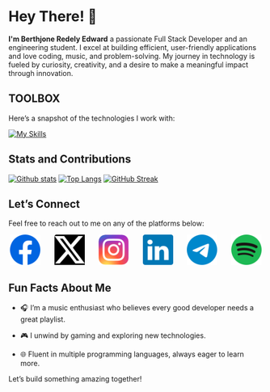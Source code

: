 # Hey There! 👋
**I'm Berthjone Redely Edward** a passionate Full Stack Developer and an engineering student. I excel at building efficient, user-friendly applications and love coding, music, and problem-solving. My journey in technology is fueled by curiosity, creativity, and a desire to make a meaningful impact through innovation.


## TOOLBOX
Here’s a snapshot of the technologies I work with:

[![My Skills](https://skillicons.dev/icons?i=js,py,java,ts,html,css,sass,babel,bash,django,mysql,mongodb,express,react,nodejs,npm,figma,redux&perline=18)](https://skillicons.dev)
<!--
<p>
 <img align="center" src="https://profile-counter.glitch.me/{Castercodex}/count.svg" width="100%" height="100%" />
</p>
-->
## Stats and Contributions

 <a href="#" align="center">![Github stats](https://github-readme-stats.vercel.app/api?username=developeredward&theme=blueberry&count_private=true&hide_border=true&line_height=20&card_width=420&rank_icon=github)</a>
  <a href="#" align="center">![Top Langs](https://github-readme-stats.vercel.app/api/top-langs/?username=developeredward&layout=compact&theme=blueberry&count_private=true&hide_border=true&card_width=420)</a>
 <a href="#">[![GitHub Streak](https://streak-stats.demolab.com?user=developeredward&theme=blueberry&hide_border=true&card_width=1000)](https://git.io/streak-stats)</a>





## Let’s Connect
Feel free to reach out to me on any of the platforms below:

<!-- Social icons section -->

<p align="center">
<a href="https://www.facebook.com/berthjone.redely"><img src="https://raw.githubusercontent.com/CLorant/readme-social-icons/main/large/filled/facebook.svg" alt="Facebook Profile" width="60" height="60"/></a>
 &#8287;&#8287;&#8287;&#8287;&#8287;
<a href="https://twitter.com/developeredward"><img src="https://raw.githubusercontent.com/CLorant/readme-social-icons/main/large/filled/twitter-x.svg" alt="Twitter handle" width="60" height="60"/></a>
 &#8287;&#8287;&#8287;&#8287;&#8287;
<a href="https://www.instagram.com/developeredd/"><img src="https://raw.githubusercontent.com/CLorant/readme-social-icons/main/large/filled/instagram.svg" alt="Instagram" height="60" width="60"/></a>
 &#8287;&#8287;&#8287;&#8287;&#8287;
<a href="https://www.linkedin.com/in/developeredward/"><img src="https://raw.githubusercontent.com/CLorant/readme-social-icons/main/large/filled/linkedin.svg" alt="Linkedin" width="60" height="60"/></a>
 &#8287;&#8287;&#8287;&#8287;&#8287;
<a href="https://t.me/developeredward"><img src="https://raw.githubusercontent.com/CLorant/readme-social-icons/main/large/filled/telegram.svg" alt="Telegram" width="60" height="60"/></a>
 &#8287;&#8287;&#8287;&#8287;&#8287;
<a href="https://open.spotify.com/user/9mwciex2ezuy1xhw5z6psvlwm"><img src="https://raw.githubusercontent.com/CLorant/readme-social-icons/main/large/filled/spotify.svg" alt="Spotify" width="60" height="60"/></a>
</p>

## Fun Facts About Me

- 🎧 I’m a music enthusiast who believes every good developer needs a great playlist.

- 🎮 I unwind by gaming and exploring new technologies.

- 🌐 Fluent in multiple programming languages, always eager to learn more.

Let’s build something amazing together!
